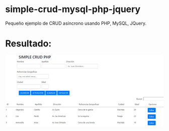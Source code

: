 # simple-crud-mysql-php-jquery
Pequeño ejemplo de CRUD asíncrono usando PHP, MySQL, JQuery.

# Resultado:
![](Screenshot/crud-php.JPG)
